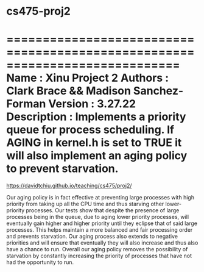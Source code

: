 # cs475-proj2

============================================================================
Name : Xinu Project 2
Authors : Clark Brace && Madison Sanchez-Forman
Version : 3.27.22
Description : Implements a priority queue for process scheduling. If
AGING in kernel.h is set to TRUE it will also implement an aging policy
to prevent starvation.
============================================================================
https://davidtchiu.github.io/teaching/cs475/proj2/

Our aging policy is in fact effective at preventing large processes with high priority from taking up all the CPU time and thus starving other lower-priority processes. Our tests show that despite the presence of large processes being in the queue, due to aging lower priority processes, will eventually gain higher and higher priority until they eclipse that of said large processes. This helps maintain a more balanced and fair processing order and prevents starvation. Our aging process also extends to negative priorities and will ensure that eventually they will also increase and thus also have a chance to run. Overall our aging policy removes the possibility of starvation by constantly increasing the priority of processes that have not had the opportunity to run.
